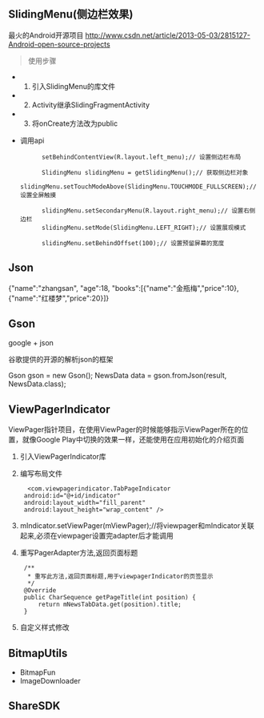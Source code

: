 ## SlidingMenu(侧边栏效果) ##

最火的Android开源项目
http://www.csdn.net/article/2013-05-03/2815127-Android-open-source-projects

> 使用步骤

- 1. 引入SlidingMenu的库文件
- 2. Activity继承SlidingFragmentActivity
- 3. 将onCreate方法改为public
- 调用api

			setBehindContentView(R.layout.left_menu);// 设置侧边栏布局

			SlidingMenu slidingMenu = getSlidingMenu();// 获取侧边栏对象
			slidingMenu.setTouchModeAbove(SlidingMenu.TOUCHMODE_FULLSCREEN);// 设置全屏触摸
	
			slidingMenu.setSecondaryMenu(R.layout.right_menu);// 设置右侧边栏
			slidingMenu.setMode(SlidingMenu.LEFT_RIGHT);// 设置展现模式
	
			slidingMenu.setBehindOffset(100);// 设置预留屏幕的宽度

## Json ##

{"name":"zhangsan", "age":18, "books":[{"name":"金瓶梅","price":10}, {"name":"红楼梦","price":20}]}


## Gson ##

google + json

谷歌提供的开源的解析json的框架

Gson gson = new Gson();
NewsData data = gson.fromJson(result, NewsData.class);

## ViewPagerIndicator ##

ViewPager指针项目，在使用ViewPager的时候能够指示ViewPager所在的位置，就像Google Play中切换的效果一样，还能使用在应用初始化的介绍页面

1. 引入ViewPagerIndicator库
2. 编写布局文件

		 <com.viewpagerindicator.TabPageIndicator
        android:id="@+id/indicator"
        android:layout_width="fill_parent"
        android:layout_height="wrap_content" />

3. mIndicator.setViewPager(mViewPager);//将viewpager和mIndicator关联起来,必须在viewpager设置完adapter后才能调用

4. 重写PagerAdapter方法,返回页面标题

		/**
		 * 重写此方法,返回页面标题,用于viewpagerIndicator的页签显示
		 */
		@Override
		public CharSequence getPageTitle(int position) {
			return mNewsTabData.get(position).title;
		}

5. 自定义样式修改

## BitmapUtils ##

- BitmapFun
- ImageDownloader

## ShareSDK ##